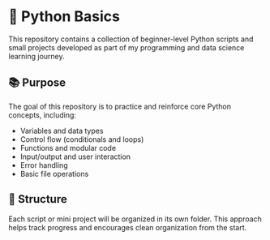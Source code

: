 # 🐍 Python Basics

This repository contains a collection of beginner-level Python scripts and small projects developed as part of my programming and data science learning journey.

## 📚 Purpose

The goal of this repository is to practice and reinforce core Python concepts, including:

- Variables and data types
- Control flow (conditionals and loops)
- Functions and modular code
- Input/output and user interaction
- Error handling
- Basic file operations

## 📁 Structure

Each script or mini project will be organized in its own folder. This approach helps track progress and encourages clean organization from the start.

